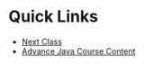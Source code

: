 # Quick Links
- [Next Class](https://github.com/WellnWill/quicklinks/blob/master/announcements/next-class.md)
- [Advance Java Course Content](https://github.com/WellnWill/quicklinks/blob/master/courses/java/02-advance-java.md)
